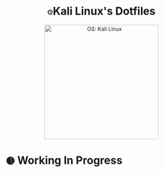 <h1 align="center"><code>⚙️</code><strong>Kali Linux's Dotfiles</strong></h1>

<div align="center">
  <img src="./.github/asset/banner.gif" height="300" alt="OS: Kali Linux">
</div>

# `🟡` Working In Progress
